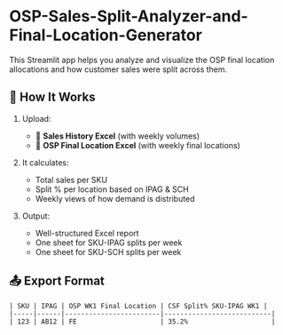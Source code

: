 # OSP-Sales-Split-Analyzer-and-Final-Location-Generator

This Streamlit app helps you analyze and visualize the OSP final location allocations and how customer sales were split across them.

## 🔧 How It Works

1. Upload:
   - 📁 **Sales History Excel** (with weekly volumes)
   - 📁 **OSP Final Location Excel** (with weekly final locations)

2. It calculates:
   - Total sales per SKU
   - Split % per location based on IPAG & SCH
   - Weekly views of how demand is distributed

3. Output:
   - Well-structured Excel report
   - One sheet for SKU-IPAG splits per week
   - One sheet for SKU-SCH splits per week

## 📤 Export Format

```text
| SKU | IPAG | OSP WK1 Final Location | CSF Split% SKU-IPAG WK1 |
|-----|------|------------------------|---------------------------|
| 123 | AB12 | FE                     | 35.2%                     |
